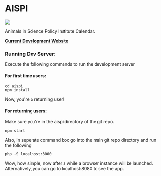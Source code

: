 # AISPI

![](https://img.shields.io/badge/Development-In%20Progress-yellow.svg) 

Animals in Science Policy Institute Calendar.

[**Current Development Website**](http://aispi-planner.herokuapp.com/)

### Running Dev Server:

Execute the following commands to run the development server

#### For first time users:

```
cd aispi
npm install
```

Now, you're a returning user!


#### For returning users:

Make sure you're in the aispi directory of the git repo.
```
npm start
```
Also, in seperate command box go into the main git repo directory and run the following:
```
php -S localhost:3000
```

Wow, how simple, now after a while a browser instance will be launched. Alternatively, you can go to localhost:8080 to see the app. 
